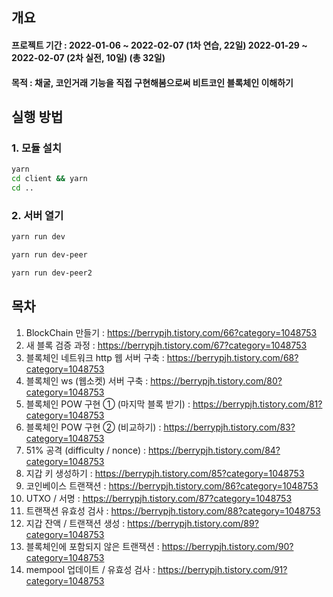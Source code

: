 ## 개요
#### 프로젝트 기간 : 2022-01-06 ~ 2022-02-07 (1차 연습, 22일) 2022-01-29 ~ 2022-02-07 (2차 실전, 10일) (총 32일) 

#### 목적 : 채굴, 코인거래 기능을 직접 구현해봄으로써 비트코인 블록체인 이해하기

## 실행 방법

### 1. 모듈 설치
```bash
yarn
cd client && yarn
cd ..
```

### 2. 서버 열기
```bash
yarn run dev
```
```bash
yarn run dev-peer
```
```bash
yarn run dev-peer2
```

## 목차
1. BlockChain 만들기 : 
https://berrypjh.tistory.com/66?category=1048753
2. 새 블록 검증 과정 : 
https://berrypjh.tistory.com/67?category=1048753
3. 블록체인 네트워크 http 웹 서버 구축 : 
https://berrypjh.tistory.com/68?category=1048753
4. 블록체인 ws (웹소켓) 서버 구축 : 
https://berrypjh.tistory.com/80?category=1048753
5. 블록체인 POW 구현 ① (마지막 블록 받기) : 
https://berrypjh.tistory.com/81?category=1048753
6. 블록체인 POW 구현 ② (비교하기) : 
https://berrypjh.tistory.com/83?category=1048753
7. 51% 공격 (difficulty / nonce) : 
https://berrypjh.tistory.com/84?category=1048753
8. 지갑 키 생성하기 : 
https://berrypjh.tistory.com/85?category=1048753
9. 코인베이스 트랜잭션 : 
https://berrypjh.tistory.com/86?category=1048753
10. UTXO / 서명 : 
https://berrypjh.tistory.com/87?category=1048753
11. 트랜잭션 유효성 검사 : 
https://berrypjh.tistory.com/88?category=1048753
12. 지갑 잔액 / 트랜잭션 생성 : 
https://berrypjh.tistory.com/89?category=1048753
13. 블록체인에 포함되지 않은 트랜잭션 : 
https://berrypjh.tistory.com/90?category=1048753
14. mempool 업데이트 / 유효성 검사 : 
https://berrypjh.tistory.com/91?category=1048753
